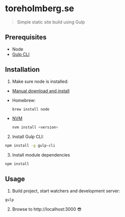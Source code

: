 # toreholmberg.se

> Simple static site build using Gulp

## Prerequisites

- Node
- [Gulp CLI](https://github.com/gulpjs/gulp-cli)

## Installation

1. Make sure node is installed:

  - [Manual download and install](https://nodejs.org/en/download/)

  - Homebrew:
    ```sh
    brew install node
    ```

  - [NVM](https://github.com/creationix/nvm)

    ```sh
    nvm install <version>
    ```

2. Install Gulp CLI:

  ```sh
  npm install -g gulp-cli
  ```

3. Install module dependencies

  ```sh
  npm install
  ```

## Usage

1. Build project, start watchers and development server:

  ```sh
  gulp
  ```

2. Browse to http://localhost:3000 :sunglasses:
